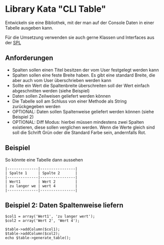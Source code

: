 # Library Kata "CLI Table"

Entwickeln sie eine Bibliothek, mit der man auf der Console Daten in einer Tabelle ausgeben kann.

Für die Umsetzung verwenden sie auch gerne Klassen und Interfaces aus der [SPL](http://de2.php.net/manual/de/book.spl.php)

## Anforderungen

* Spalten sollen einen Titel besitzen der vom User festgelegt werden kann
* Spalten sollen eine feste Breite haben. Es gibt eine standard Breite, die aber auch vom User überschrieben werden kann
* Sollte ein Wert die Spaltenbreite überschreiten soll der Wert einfach abgeschnitten werden (siehe Beispiel)
* Daten sollen Zeilweisen geliefert werden können
* Die Tabelle soll am Schluss von einer Methode als String zurückgegeben werden
* OPTIONAL: Daten sollen Spaltenweise geliefert werden können (siehe Beispiel 2)
* OPTIONAL: Diff Modus: hierbei müssen mindestens zwei Spalten existieren, diese sollen verglichen werden. Wenn die Werte gleich sind soll die Schrift Grün oder die Standard Farbe sein, andernfalls Rot.

## Beispiel

So könnte eine Tabelle dann aussehen

    |--------------|----------------|
    | Spalte 1     | Spalte 2       |
    |--------------|----------------|
    | Wert1        | Wert 2         |
    | zu langer we | wert 4         |
    |--------------|----------------|

## Beispiel 2: Daten Spaltenweise liefern

    $col1 = array('Wert1', 'zu langer wert');
    $col2 = array('Wert 2', 'Wert 4');

    $table->addColumn($col1);
    $table->addColumn($col2);
    echo $table->generate_table();
